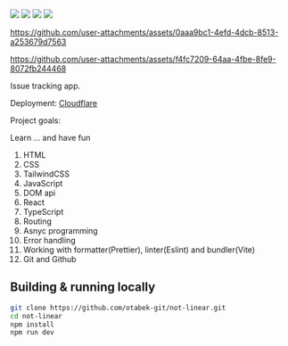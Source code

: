   <img src="public/preview.png">
<img src="public/preview-select.png">
<img src="public/preview-dialog.png">
<img src="public/preview-5.png">

https://github.com/user-attachments/assets/0aaa9bc1-4efd-4dcb-8513-a253679d7563

https://github.com/user-attachments/assets/f4fc7209-64aa-4fbe-8fe9-8072fb244468

Issue tracking app.

Deployment: [Cloudflare](https://not-linear.pages.dev)

Project goals:

Learn ... and have fun

1. HTML
2. CSS
3. TailwindCSS
4. JavaScript
5. DOM api
6. React
7. TypeScript
8. Routing
9. Asnyc programming
10. Error handling
11. Working with formatter(Prettier), linter(Eslint) and bundler(Vite)
12. Git and Github

## Building & running locally

```bash
git clone https://github.com/otabek-git/not-linear.git
cd not-linear
npm install
npm run dev
```
